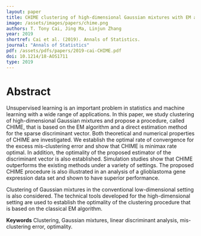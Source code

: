 ```yaml
---
layout: paper
title: CHIME clustering of high-dimensional Gaussian mixtures with EM algorithm and its optimality
image: /assets/images/papers/chime.png
authors: T. Tony Cai, Jing Ma, Linjun Zhang
year: 2019
shortref: Cai et al. (2019). Annals of Statistics.
journal: "Annals of Statistics"
pdf: /assets/pdfs/papers/2019-cai-CHIME.pdf
doi: 10.1214/18-AOS1711 
type: 2019
---
```


# Abstract

Unsupervised learning is an important problem in statistics and machine learning with a wide range of applications. In this paper, we study clustering of high-dimensional Gaussian mixtures and propose a procedure, called CHIME,  that is based on the EM algorithm and a direct estimation method for the sparse discriminant vector. Both theoretical and numerical properties of CHIME are investigated. We establish the optimal rate of convergence for the excess mis-clustering error and show that CHIME is minimax rate optimal. In addition,  the optimality of the proposed estimator of the discriminant vector is also established. Simulation studies show that CHIME outperforms the existing methods under a variety of settings. The proposed CHIME procedure is also illustrated in an analysis of a glioblastoma gene expression data set and shown to have superior performance.

Clustering of Gaussian mixtures in the conventional low-dimensional setting is also considered. The technical tools developed for the high-dimensional setting are used to establish the optimality of the clustering procedure that is based on the classical EM algorithm.

**Keywords** Clustering, Gaussian mixtures, linear discriminant analysis, mis-clustering error, optimality.
